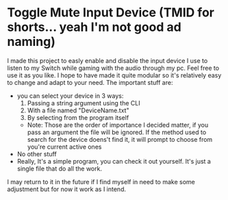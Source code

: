 # Toggle Mute Input Device (TMID for shorts... yeah I'm not good ad naming)
I made this project to easly enable and disable the input device I use to listen to my Switch while gaming with the audio through my pc.
Feel free to use it as you like.
I hope to have made it quite modular so it's relatively easy to change and adapt to your need.
The important stuff are:
* you can select your device in 3 ways:
  1. Passing a string argument using the CLI
  2. With a file named "DeviceName.txt"
  3. By selecting from the program itself
    * Note: Those are the order of importance I decided matter, if you pass an argument the file will be ignored. If the method used to search for the device doens't find it, it will prompt to choose from you're current active ones
* No other stuff
* Really, It's a simple program, you can check it out yourself. It's just a single file that do all the work.

I may return to it in the future if I find myself in need to make some adjustment but for now it work as I intend.
